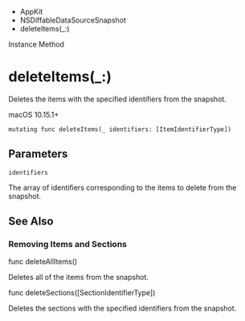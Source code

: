 

- AppKit
- NSDiffableDataSourceSnapshot
-  deleteItems(\_:) 

Instance Method

# deleteItems(\_:)

Deletes the items with the specified identifiers from the snapshot.

macOS 10.15.1+

``` source
mutating func deleteItems(_ identifiers: [ItemIdentifierType])
```

## Parameters 

`identifiers`  

The array of identifiers corresponding to the items to delete from the snapshot.

## See Also

### Removing Items and Sections

func deleteAllItems()

Deletes all of the items from the snapshot.

func deleteSections([SectionIdentifierType])

Deletes the sections with the specified identifiers from the snapshot.

